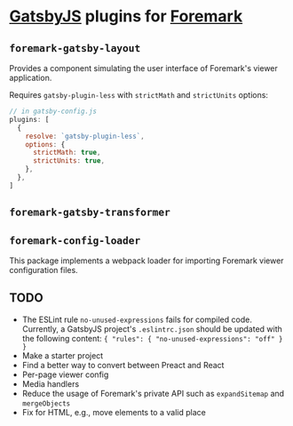 # [GatsbyJS] plugins for [Foremark]

[GatsbyJS]: https://www.gatsbyjs.org
[Foremark]: https://foremark.github.io

## `foremark-gatsby-layout`

Provides a component simulating the user interface of Foremark's viewer application.

Requires `gatsby-plugin-less` with `strictMath` and `strictUnits` options:

```javascript
// in gatsby-config.js
plugins: [
  {
    resolve: `gatsby-plugin-less`,
    options: {
      strictMath: true,
      strictUnits: true,
    },
  },
]
```

## `foremark-gatsby-transformer`

## `foremark-config-loader`

This package implements a webpack loader for importing Foremark viewer configuration files.

## TODO

- The ESLint rule `no-unused-expressions` fails for compiled code. Currently, a GatsbyJS project's `.eslintrc.json` should be updated with the following content: `{ "rules": { "no-unused-expressions": "off" } }`
- Make a starter project
- Find a better way to convert between Preact and React
- Per-page viewer config
- Media handlers
- Reduce the usage of Foremark's private API such as `expandSitemap` and `mergeObjects`
- Fix for HTML, e.g., move elements to a valid place
